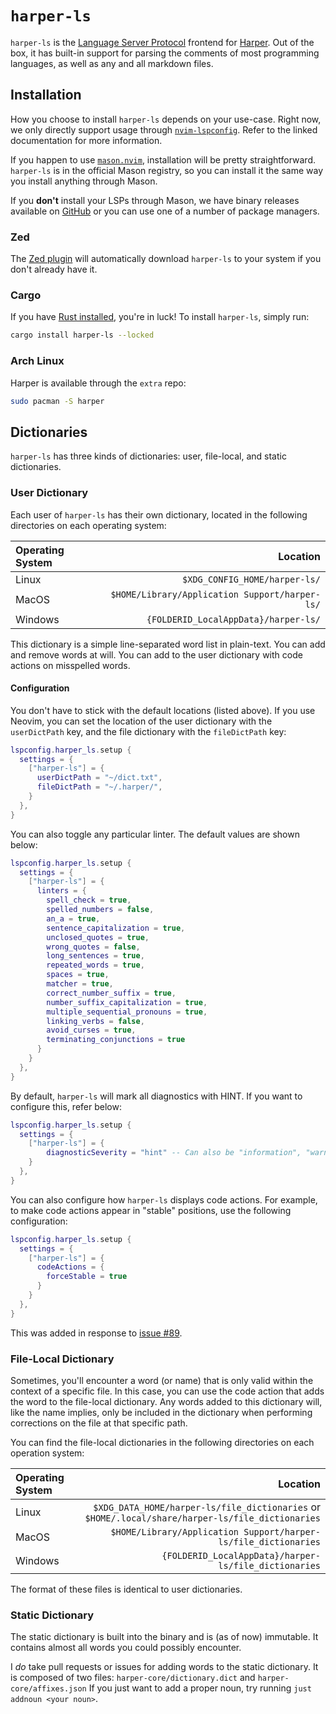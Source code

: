 # `harper-ls`

`harper-ls` is the [Language Server Protocol](https://microsoft.github.io/language-server-protocol/) frontend for [Harper](https://writewithharper.com).
Out of the box, it has built-in support for parsing the comments of most programming languages, as well as any and all markdown files.

## Installation

How you choose to install `harper-ls` depends on your use-case.
Right now, we only directly support usage through [`nvim-lspconfig`](https://github.com/neovim/nvim-lspconfig/blob/master/doc/server_configurations.md#harper_ls).
Refer to the linked documentation for more information.

If you happen to use [`mason.nvim`](https://github.com/williamboman/mason.nvim), installation will be pretty straightforward.
`harper-ls` is in the official Mason registry, so you can install it the same way you install anything through Mason.

If you __don't__ install your LSPs through Mason, we have binary releases available on [GitHub](https://github.com/Automattic/harper/releases) or you can use one of a number of package managers.

### Zed

The [Zed plugin](https://github.com/Stef16Robbe/harper_zed) will automatically download `harper-ls` to your system if you don't already have it.

### Cargo

If you have [Rust installed](https://www.rust-lang.org/tools/install), you're in luck!
To install `harper-ls`, simply run:

```bash
cargo install harper-ls --locked
```

### Arch Linux

Harper is available through the `extra` repo:

```bash
sudo pacman -S harper
```

## Dictionaries

`harper-ls` has three kinds of dictionaries: user, file-local, and static dictionaries.

### User Dictionary

Each user of `harper-ls` has their own dictionary, located in the following directories on each operating system:

| Operating System |                                       Location |
| :--------------- | ---------------------------------------------: |
| Linux            |                  `$XDG_CONFIG_HOME/harper-ls/` |
| MacOS            | `$HOME/Library/Application Support/harper-ls/` |
| Windows          |           `{FOLDERID_LocalAppData}/harper-ls/` |

This dictionary is a simple line-separated word list in plain-text.
You can add and remove words at will.
You can add to the user dictionary with code actions on misspelled words.

#### Configuration

You don't have to stick with the default locations (listed above).
If you use Neovim, you can set the location of the user dictionary with the `userDictPath` key, and the file dictionary with the `fileDictPath` key:

```lua
lspconfig.harper_ls.setup {
  settings = {
    ["harper-ls"] = {
      userDictPath = "~/dict.txt",
      fileDictPath = "~/.harper/",
    }
  },
}
```

You can also toggle any particular linter.
The default values are shown below:

```lua
lspconfig.harper_ls.setup {
  settings = {
    ["harper-ls"] = {
      linters = {
        spell_check = true,
        spelled_numbers = false,
        an_a = true,
        sentence_capitalization = true,
        unclosed_quotes = true,
        wrong_quotes = false,
        long_sentences = true,
        repeated_words = true,
        spaces = true,
        matcher = true,
        correct_number_suffix = true,
        number_suffix_capitalization = true,
        multiple_sequential_pronouns = true,
        linking_verbs = false,
        avoid_curses = true,
        terminating_conjunctions = true
      }
    }
  },
}
```

By default, `harper-ls` will mark all diagnostics with HINT.
If you want to configure this, refer below:

```lua
lspconfig.harper_ls.setup {
  settings = {
    ["harper-ls"] = {
        diagnosticSeverity = "hint" -- Can also be "information", "warning", or "error"
    }
  },
}
```

You can also configure how `harper-ls` displays code actions.
For example, to make code actions appear in "stable" positions, use the following configuration: 

```lua
lspconfig.harper_ls.setup {
  settings = {
    ["harper-ls"] = {
      codeActions = {
        forceStable = true
      }
    }
  },
}
```

This was added in response to [issue #89](https://github.com/automattic/harper/issues/89).

### File-Local Dictionary

Sometimes, you'll encounter a word (or name) that is only valid within the context of a specific file.
In this case, you can use the code action that adds the word to the file-local dictionary.
Any words added to this dictionary will, like the name implies, only be included in the dictionary when performing corrections on the file at that specific path.

You can find the file-local dictionaries in the following directories on each operation system:

| Operating System |                                                                                         Location |
| :--------------- | -----------------------------------------------------------------------------------------------: |
| Linux            | `$XDG_DATA_HOME/harper-ls/file_dictionaries` or `$HOME/.local/share/harper-ls/file_dictionaries` |
| MacOS            |                                  `$HOME/Library/Application Support/harper-ls/file_dictionaries` |
| Windows          |                                            `{FOLDERID_LocalAppData}/harper-ls/file_dictionaries` |

The format of these files is identical to user dictionaries.

### Static Dictionary

The static dictionary is built into the binary and is (as of now) immutable.
It contains almost all words you could possibly encounter.

I _do_ take pull requests or issues for adding words to the static dictionary.
It is composed of two files: `harper-core/dictionary.dict` and `harper-core/affixes.json`
If you just want to add a proper noun, try running `just addnoun <your noun>`.
